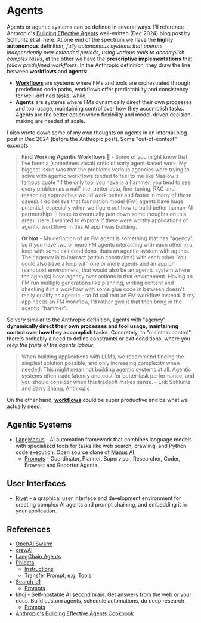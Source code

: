 # Agents

Agents or agentic systems can be defined in several ways. I'll reference Anthropic's [Building Effective Agents](https://www.anthropic.com/engineering/building-effective-agents) well-written (Dec 2024) blog post by Schluntz et al. here. At one end of the spectrum we have the **highly autonomous** definition, *fully autonomous systems that operate independently over extended periods, using various tools to accomplish complex tasks*, at the other we have the **prescriptive implementations** that *follow predefined workflows*. In the Anthropic definition, they draw the line between **workflows** and **agents**:

- [**Workflows**](../workflows/README.md) are systems where FMs and tools are orchestrated through predefined code paths, workflows offer predictability and consistency for well-defined tasks, while,
- **Agents** are systems where FMs dynamically direct their own processes and tool usage, maintaining control over how they accomplish tasks. Agents are the better option when flexibility and model-driven decision-making are needed at scale.

I also wrote down some of my own thoughts on agents in an internal blog post in Dec 2024 (before the Anthropic post). Some "out-of-context" excerpts:

> **Find Working Agentic Workflows 🤖** - Some of you might know that I’ve been a (sometimes vocal) critic of early agent-based work. My biggest issue was that the problems various agencies were trying to solve with agentic workflows tended to feel to me like Maslow's famous quote “If the only tool you have is a hammer, you tend to see every problem as a nail” (i.e. better data, fine-tuning, RAG and reasoning approaches would work better and faster in many of those cases). I do believe that foundation model (FM) agents have huge potential, especially when we figure out how to build better human-AI partnerships (I hope to eventually pen down some thoughts on this area). Here, I wanted to explore if there were worthy applications of agentic workflows in this AI app I was building.

> **Or Not** - My definition of an FM agent is something that has "agency", so if you have two or more FM agents interacting with each other in a loop with some exit conditions, thats an agentic system with agents. Their agency is to interact (within constraints) with each other. You could also have a loop with one or more agents and an app or (sandbox) environment, that would also be an agentic system where the agent(s) have agency over actions in that environment. Having an FM run multiple generations like planning, writing content and checking it in a workflow with some glue code in between doesn’t really qualify as agentic - so I’d call that an FM workflow instead. If my app needs an FM workflow, I’d rather give it that then bring in the agentic "hammer".

So very similiar to the Anthropic definition, agents with "agency" **dynamically direct their own processes and tool usage, maintaining control over how they accomplish tasks**. Concretely, to "maintain control", there's probably a need to define constraints or exit conditions, where you *reap the fruits of the agents labour*.

> When building applications with LLMs, we recommend finding the simplest solution possible, and only increasing complexity when needed. This might mean not building agentic systems at all. Agentic systems often trade latency and cost for better task performance, and you should consider when this tradeoff makes sense. - Erik Schluntz and Barry Zhang, Anthropic

On the other hand, [**workflows**](../workflows/README.md) could be super productive and be what we actually need.

## Agentic Systems

- [LangManus](prompts/langmanus/README.md) - AI automation framework that combines language models with specialized tools for tasks like web search, crawling, and Python code execution. Open source clone of [Manus AI](https://manus.im/).
    - [Prompts](prompts/langmanus/) - Coordinator, Planner, Supervisor, Researcher, Coder, Browser and Reporter Agents.

## User Interfaces

- [Rivet](https://github.com/Ironclad/rivet) - a graphical user interface and development environment for creating complex AI agents and prompt chaining, and embedding it in your application.


## References

- [OpenAI Swarm](https://github.com/openai/swarm)
- [crewAI](https://github.com/crewAIInc/crewAI)
- [LangChain Agents](https://python.langchain.com/docs/how_to/#agents)
- [Phidata](https://docs.phidata.com/introduction)
    - [Instructions](https://github.com/phidatahq/phidata/blob/main/phi/agent/agent.py#L930)
    - [Transfer Prompt, e.g. Tools](https://github.com/phidatahq/phidata/blob/main/phi/agent/agent.py#L436)
- [Search-o1](https://github.com/sunnynexus/Search-o1)
    - [Prompts](https://github.com/sunnynexus/Search-o1/blob/main/scripts/prompts.py)
- [khoj](https://github.com/khoj-ai/khoj) - Self-hostable AI second brain. Get answers from the web or your docs. Build custom agents, schedule automations, do deep research. 
    - [Prompts](https://github.com/khoj-ai/khoj/blob/master/src/khoj/processor/conversation/prompts.py)
- [Anthropic's Building Effective Agents Cookbook](https://github.com/anthropics/anthropic-cookbook/tree/main/patterns/agents)